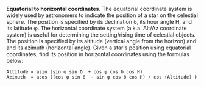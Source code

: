 **Equatorial to horizontal coordinates.** The equatorial coordinate system is widely used by astronomers to indicate the position of a star on the celestial sphere. The position is specified by its declination δ, its hour angle H, and its latitude φ. The horizontal coordinate system (a.k.a. Alt/Az coordinate system) is useful for determining the setting/rising time of celestial objects. The position is specified by its altitude (vertical angle from the horizon) and and its azimuth (horizontal angle). Given a star's position using equatorial coordinates, find its position in horizontal coordinates using the formulas below:
````
Altitude = asin (sin φ sin δ  + cos φ cos δ cos H)
Azimuth  = acos ((cos φ sin δ  - sin φ cos δ cos H) / cos (Altitude) )
````
